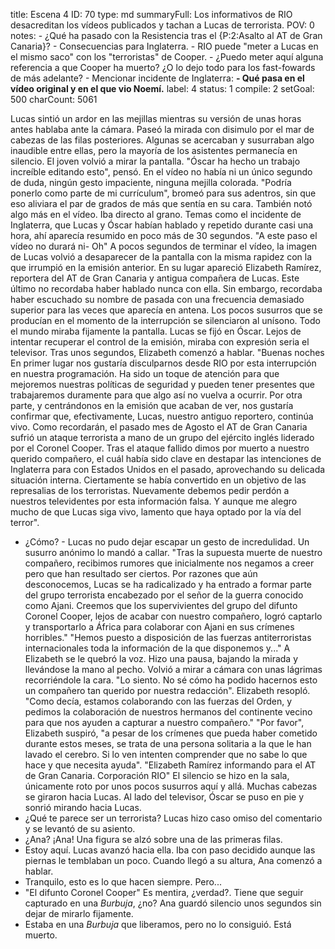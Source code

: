 title:          Escena 4
ID:             70
type:           md
summaryFull:    Los informativos de RIO desacreditan los vídeos publicados y tachan a Lucas de terrorista.
POV:            0
notes:          - ¿Qué ha pasado con la Resistencia tras el {P:2:Asalto al AT de Gran Canaria}?
                - Consecuencias para Inglaterra.
                - RIO puede "meter a Lucas en el mismo saco" con los "terroristas" de Cooper.
                - ¿Puedo meter aquí alguna referencia a que Cooper ha muerto? ¿O lo dejo todo para los fast-fowards de más adelante?
                - Mencionar incidente de Inglaterra: **- Qué pasa en el vídeo original y en el que vio Noemí.**
label:          4
status:         1
compile:        2
setGoal:        500
charCount:      5061


Lucas sintió un ardor en las mejillas mientras su versión de unas horas antes hablaba ante la cámara.
Paseó la mirada con disimulo por el mar de cabezas de las filas posteriores. Algunas se acercaban y susurraban algo inaudible entre ellas, pero la mayoría de los asistentes permanecía en silencio.
El joven volvió a mirar la pantalla.
"Óscar ha hecho un trabajo increíble editando esto", pensó. En el vídeo no había ni un único segundo de duda, ningún gesto impaciente, ninguna mejilla colorada. "Podría ponerlo como parte de mi currículum", bromeó para sus adentros, sin que eso aliviara el par de grados de más que sentía en su cara.
También notó algo más en el vídeo. Iba directo al grano. Temas como el incidente de Inglaterra, que Lucas y Óscar habían hablado y repetido durante casi una hora, ahí aparecía resumido en poco más de 30 segundos.
"A este paso el vídeo no durará ni- Oh"
A pocos segundos de terminar el vídeo, la imagen de Lucas volvió a desaparecer de la pantalla con la misma rapidez con la que irrumpió en la emisión anterior.
En su lugar apareció Elizabeth Ramírez, reportera del AT de Gran Canaria y antigua compañera de Lucas. Este último no recordaba haber hablado nunca con ella. Sin embargo, recordaba haber escuchado su nombre de pasada con una frecuencia demasiado superior para las veces que aparecía en antena.
Los pocos susurros que se producían en el momento de la interrupción se silenciaron al unísono. Todo el mundo miraba fijamente la pantalla. Lucas se fijó en Óscar. Lejos de intentar recuperar el control de la emisión, miraba con expresión seria el televisor.
Tras unos segundos, Elizabeth comenzó a hablar.
"Buenas noches
En primer lugar nos gustaría disculparnos desde RIO por esta interrupción en nuestra programación. Ha sido un toque de atención para que mejoremos nuestras políticas de seguridad y pueden tener presentes que trabajaremos duramente para que algo así no vuelva a ocurrir.
Por otra parte, y centrándonos en la emisión que acaban de ver, nos gustaría confirmar que, efectivamente, Lucas, nuestro antiguo reportero, continúa vivo. Como recordarán, el pasado mes de Agosto el AT de Gran Canaria sufrió un ataque terrorista a mano de un grupo del ejército inglés liderado por el Coronel Cooper. Tras el ataque fallido dimos por muerto a nuestro querido compañero, el cuál había sido clave en destapar las intenciones de Inglaterra para con Estados Unidos en el pasado, aprovechando su delicada situación interna. Ciertamente se había convertido en un objetivo de las represalias de los terroristas.
Nuevamente debemos pedir perdón a nuestros televidentes por esta información falsa. Y aunque me alegro mucho de que Lucas siga vivo, lamento que haya optado por la vía del terror".
- ¿Cómo? - Lucas no pudo dejar escapar un gesto de incredulidad. Un susurro anónimo lo mandó a callar.
"Tras la supuesta muerte de nuestro compañero, recibimos rumores que inicialmente nos negamos a creer pero que han resultado ser ciertos. Por razones que aún desconocemos, Lucas se ha radicalizado y ha entrado a formar parte del grupo terrorista encabezado por el señor de la guerra conocido como Ajani. Creemos que los supervivientes del grupo del difunto Coronel Cooper, lejos de acabar con nuestro compañero, logró captarlo y transportarlo a África para colaborar con Ajani en sus crímenes horribles."
"Hemos puesto a disposición de las fuerzas antiterroristas internacionales toda la información de la que disponemos y..."
A Elizabeth se le quebró la voz. Hizo una pausa, bajando la mirada y llevándose la mano al pecho. Volvió a mirar a cámara con unas lágrimas recorriéndole la cara.
"Lo siento. No sé cómo ha podido hacernos esto un compañero tan querido por nuestra redacción". Elizabeth resopló. "Como decía, estamos colaborando con las fuerzas del Orden, y pedimos la colaboración de nuestros hermanos del continente vecino para que nos ayuden a capturar a nuestro compañero."
"Por favor", Elizabeth suspiró, "a pesar de los crímenes que pueda haber cometido durante estos meses, se trata de una persona solitaria a la que le han lavado el cerebro. Si lo ven intenten comprender que no sabe lo que hace y que necesita ayuda".
"Elizabeth Ramírez informando para el AT de Gran Canaria. Corporación RIO"
El silencio se hizo en la sala, únicamente roto por unos pocos susurros aquí y allá. Muchas cabezas se giraron hacia Lucas. Al lado del televisor, Óscar se puso en pie y sonrió mirando hacia Lucas.
- ¿Qué te parece ser un terrorista?
Lucas hizo caso omiso del comentario y se levantó de su asiento.
- ¿Ana? ¡Ana!
Una figura se alzó sobre una de las primeras filas.
- Estoy aquí.
Lucas avanzó hacia ella. Iba con paso decidido aunque las piernas le temblaban un poco. Cuando llegó a su altura, Ana comenzó a hablar.
- Tranquilo, esto es lo que hacen siempre. Pero...
- "El difunto Coronel Cooper" Es mentira, ¿verdad?. Tiene que seguir capturado en una *Burbuja*, ¿no?
Ana guardó silencio unos segundos sin dejar de mirarlo fijamente.
- Estaba en una *Burbuja* que liberamos, pero no lo consiguió. Está muerto.
